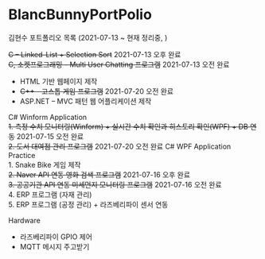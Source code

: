 # BlancBunnyPortPolio
김현수 포트폴리오 목록 (2021-07-13 ~ 현재 정리중, )

~~C – Linked-List + Selection Sort~~ 2021-07-13 오후 완료   
~~C, 소켓프로그래밍 – Multi User Chatting 프로그램~~ 2021-07-13 오전 완료   
+ HTML 기반 웹페이지 제작     
+ ~~C++ - 고스톱 게임 프로그램~~ 2021-07-20 오전 완료   
+ ASP.NET – MVC 패턴 웹 어플리케이션 제작   
   
C# Winform Application   
	~~1. 측정 수치 모니터링(Winform) + 실시간 수치 확인과 히스토리 확인(WPF) + DB 연동~~ 2021-07-15 오전 완료   
	~~2. 도서 대여점 관리 프로그램~~ 2021-07-20 오전 완료
C# WPF Application Practice   
	1. Snake Bike 게임 제작   
	~~2. Naver API 연동 영화 검색 프로그램~~ 2021-07-16 오후 완료   
	~~3. 공공기관 API 연동 미세먼지 모니터링 프로그램~~ 2021-07-16 오전 완료   
	4. ERP 프로그램 (자재 관리)   
	5. ERP 프로그램 (공정 관리) + 라즈베리파이 센서 연동   

Hardware   
+ 라즈베리파이 GPIO 제어 
+ MQTT 메시지 주고받기 
